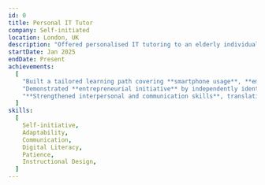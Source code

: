 ```yaml
---
id: 0
title: Personal IT Tutor
company: Self-initiated
location: London, UK
description: "Offered personalised IT tutoring to an elderly individual, providing guidance and support to improve digital literacy and promote independent technology use in everyday life."
startDate: Jan 2025
endDate: Present
achievements:
  [
    "Built a tailored learning path covering **smartphone usage**, **email**, **online banking**, and **digital safety**, ensuring confidence and autonomy in daily digital tasks.",
    "Demonstrated **entrepreneurial initiative** by independently identifying a local need and offering ongoing one-on-one support with empathy, patience, and cultural awareness.",
    "**Strengthened interpersonal and communication skills**, translating technical concepts into understandable language, and cultivating trust and consistency over time.",
  ]
skills:
  [
    Self-initiative,
    Adaptability,
    Communication,
    Digital Literacy,
    Patience,
    Instructional Design,
  ]
---
```

